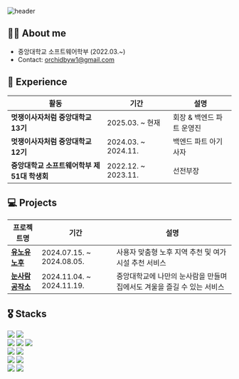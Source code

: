 ![header](https://capsule-render.vercel.app/api?type=blur&color=auto&height=200&section=header&text=welcome!&fontSize=70)

## 👩‍💻 About me
- 중앙대학교 소프트웨어학부 (2022.03.~)
- Contact: orchidbyw1@gmail.com

## 🌱 Experience
|활동|기간|설명|
|------|---|---|
|**멋쟁이사자처럼 중앙대학교 13기**|2025.03. ~ 현재|회장 & 백엔드 파트 운영진|
|**멋쟁이사자처럼 중앙대학교 12기**|2024.03. ~ 2024.11.|백엔드 파트 아기사자|
|**중앙대학교 소프트웨어학부 제51대 학생회**|2022.12. ~ 2023.11.|선전부장|

## 💻 Projects
|프로젝트명|기간|설명|
|------|---|---|
|**[유노유노후](https://github.com/Likelion-wellcheers)**|2024.07.15. ~ 2024.08.05.|사용자 맞춤형 노후 지역 추천 및 여가시설 추천 서비스|
|**[눈사람 공작소](https://github.com/Nune-ddine)**|2024.11.04. ~ 2024.11.19.|중앙대학교에 나만의 눈사람을 만들며 집에서도 겨울을 즐길 수 있는 서비스|

## 🎖️ Stacks
<div>
  <img src="https://img.shields.io/badge/springboot-6DB33F?style=for-the-badge&logo=springboot&logoColor=white">
  <img src="https://img.shields.io/badge/django-092E20?style=for-the-badge&logo=django&logoColor=white">
</div>
<div>
  <img src="https://img.shields.io/badge/java-007396?style=for-the-badge&logo=java&logoColor=white"> 
  <img src="https://img.shields.io/badge/python-3776AB?style=for-the-badge&logo=python&logoColor=white">
  <img src="https://img.shields.io/badge/c++-00599C?style=for-the-badge&logo=c%2B%2B&logoColor=white">
</div>
<div>
  <img src="https://img.shields.io/badge/Amazon%20EC2-FF9900?style=for-the-badge&logo=Amazon%20EC2&logoColor=white">
  <img src="https://img.shields.io/badge/Amazon%20S3-569A31?style=for-the-badge&logo=Amazon%20S3&logoColor=white"><br>
  <img src="https://img.shields.io/badge/mysql-4479A1?style=for-the-badge&logo=mysql&logoColor=white">
  <img src="https://img.shields.io/badge/sqlite-003B57?style=for-the-badge&logo=sqlite&logoColor=white">
</div>
<div>
  <img src="https://img.shields.io/badge/git-F05032?style=for-the-badge&logo=git&logoColor=white">
  <img src="https://img.shields.io/badge/github-181717?style=for-the-badge&logo=github&logoColor=white">
</div>
